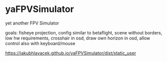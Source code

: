 # yaFPVSimulator
yet another FPV Simulator

goals: fisheye projection, config similar to betaflight, scene without borders, low hw requirements, crosshair in osd, draw own horizon in osd, allow control also with keyboard/mouse

<a href="https://jakubhlavacek.github.io/yaFPVSimulator/dist/static_user">https://jakubhlavacek.github.io/yaFPVSimulator/dist/static_user</a>
